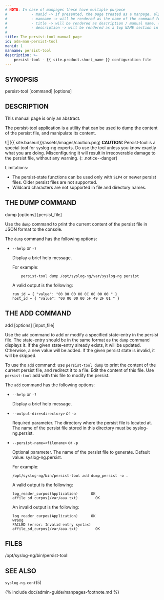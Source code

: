 ```yaml
---
# NOTE: In case of manpages these have multiple purpose
#           - manid -> if presented, the page treated as a manpage, also represents the section number of the command in the manpage
#           - manname -> will be rendered as the name of the command followed by manid as the section number in the manpage
#           - title -> will be rendered as description / manual name. (the .TH macro’s 4th argument (the “manual name”).
#           - description -> will be rendered as a top NAME section in the manpage
#
title: The persist-tool manual page
id: adm-man-persist-tool
manid: 1
manname: persist-tool
description: >-
    persist-tool - {{ site.product.short_name }} configuration file
---
```


## SYNOPSIS

persist-tool [command] [options]

## DESCRIPTION

This manual page is only an abstract.

The persist-tool application is a utility that can be used to dump the content of the persist file, and manipulate its content.

![]({{ site.baseurl}}/assets/images/caution.png)
**CAUTION:** Persist-tool is a special tool for syslog-ng experts. Do use the tool unless you know exactly what you are doing. Misconfiguring it will result in irrecoverable damage to the persist file, without any warning.
{: .notice--danger}

Limitations:
* The persist-state functions can be used only with `SLP4` or newer persist files. Older persist files are not supported.
* Wildcard characters are not supported in file and directory names.

## THE DUMP COMMAND

dump [options] [persist_file]

Use the `dump` command to print the current content of the persist file in JSON format to the console.

The `dump` command has the following options:
* `--help` or `-?`

    Display a brief help message.

    For example:

    ```config
        persist-tool dump /opt/syslog-ng/var/syslog-ng persist
    ```

    A valid output is the following:

    ```config
    run_id = { "value": "00 00 00 00 0C 00 00 00 " }
    host_id = { "value": "00 00 00 00 5F 49 2F 01 " }
    ```

## THE ADD COMMAND

add [options] [input_file] 

Use the `add` command to add or modify a specified state-entry in the persist file. The state-entry should be in the same format as the `dump` command displays it. If the given state-entry already exists, it will be updated. Otherwise, a new value will be added. If the given persist state is invalid, it will be skipped.

To use the `add` command: use `persist-tool dump` to print the content of the current persist file, and redirect it to a file. Edit the content of this file. Use `persist-tool` add with this file to modify the persist.

The `add` command has the following options:
* `--help` or `-?`

    Display a brief help message.
* `--output-dir=<directory>` or `-o`

    Required parameter. The directory where the persist file is located at. The name of the persist file stored in this directory must be syslog-ng.persist.
* `--persist-name=<filename>` or `-p`

    Optional parameter. The name of the persist file to generate. Default value: syslog-ng.persist.

    For example:

    ``` shell
    /opt/syslog-ng/bin/persist-tool add dump_persist -o .
    ```

    A valid output is the following:

    ```config
    log_reader_curpos(Application)      OK
    affile_sd_curpos(/var/aaa.txt)        OK
    ```

    An invalid output is the following:

    ```config
    log_reader_curpos(Application)      OK
    wrong
    FAILED (error: Invalid entry syntax)
    affile_sd_curpos(/var/aaa.txt)        OK
    ```

## FILES

/opt/syslog-ng/bin/persist-tool

## SEE ALSO

`syslog-ng.conf`(5)

{% include doc/admin-guide/manpages-footnote.md %}